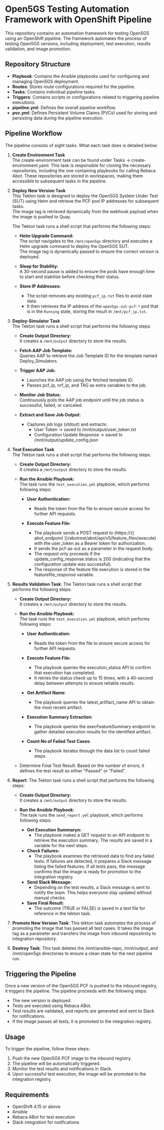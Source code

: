 # Open5GS Testing Automation Framework with OpenShift Pipeline

This repository contains an automation framework for testing Open5GS using an OpenShift pipeline. The framework automates the process of testing Open5GS versions, including deployment, test execution, results validation, and image promotion.

## Repository Structure

- **Playbook**: Contains the Ansible playbooks used for configuring and managing Open5GS deployment.
- **Routes**: Stores route configurations required for the pipeline.
- **Tasks**: Contains individual pipeline tasks.
- **Triggers**: Contains scripts or configurations related to triggering pipeline executions.
- **pipeline.yml**: Defines the overall pipeline workflow.
- **pvc.yml**: Defines Persistent Volume Claims (PVCs) used for storing and persisting data during the pipeline execution.

## Pipeline Workflow
The pipeline consists of eight tasks. What each task does is detailed below:

1. **Create Environment Task**  
   The create-environment task can be found under Tasks -> create-environment.yaml. This task is responsible for cloning the necessary repositories, including the one containing    playbooks for calling Rebaca Abot. These repositories are stored in workspaces, making them accessible to subsequent tasks in the pipeline.

2. **Deploy New Version Task**  
   This Tekton task is designed to deploy the Open5GS System Under Test (SUT) using Helm and retrieve the PCF pod IP addresses for subsequent tasks.  
   The image tag is retrieved dynamically from the webhook payload when the image is pushed to Quay.  

   The Tekton task runs a shell script that performs the following steps:  

   - **Helm Upgrade Command:**  
     The script navigates to the `/mnt/open5gs` directory and executes a Helm upgrade command to deploy the Open5GS SUT.  
     The image tag is dynamically passed to ensure the correct version is deployed.  

   - **Sleep for Stability:**  
     A 30-second pause is added to ensure the pods have enough time to start and stabilize before checking their status.  

   - **Store IP Addresses:**  
     - The script removes any existing `pcf_ip.txt` files to avoid stale data.  
     - It then retrieves the IP address of the `open5gs-sut-pcf-*` pod that is in the `Running` state, storing the result in `/mnt/pcf_ip.txt`.  

3. **Deploy-Simulator Task**  
   The Tekton task runs a shell script that performs the following steps:  

   - **Create Output Directory:**  
     It creates a `/mnt/output` directory to store the results.  

   - **Fetch AAP Job Template:**  
     Queries AAP to retrieve the Job Template ID for the template named Deploy_Simulators. 

   - **Trigger AAP Job:**  
      - Launches the AAP job using the fetched template ID.
      - Passes pcf_ip, nrf_ip, and TAG as extra variables to the job.

   - **Monitor Job Status:**  
     Continuously polls the AAP job endpoint until the job status is successful, failed, or canceled.

   - **Extract and Save Job Output:**
      - Captures job logs (stdout) and extracts:
          - User Token → saved to /mnt/output/user_token.txt
          - Configuration Update Response → saved to /mnt/output/update_config.json


4. **Test Execution Task**  
   The Tekton task runs a shell script that performs the following steps:  

   - **Create Output Directory:**  
     It creates a `/mnt/output` directory to store the results.  

   - **Run the Ansible Playbook:**  
     The task runs the `test_execution.yml` playbook, which performs following steps:

     - **User Authentication:**  
       - Reads the token from the file to ensure secure access for further API requests.  

     - **Execute Feature File:**  
       - The playbook sends a POST request to (https://{{ abot_endpoint }}/abotrest/abot/api/v5/feature_files/execute) with the user_token as a Bearer token for authorization.
       - It sends the pcf-as-sut as a parameter in the request body.
       - The request only proceeds if the update_config_response.status is 200 (indicating that the configuration update was successful).
       - The response of the feature file execution is stored in the featurefile_response variable.

       


    
5. **Results Validation Task**:
   The Tekton task runs a shell script that performs the following steps:  

   - **Create Output Directory:**  
     It creates a `/mnt/output` directory to store the results.

   - **Run the Ansible Playbook:**  
     The task runs the `test_execution.yml` playbook, which performs following steps:

       - **User Authentication:**  
         - Reads the token from the file to ensure secure access for further API requests.
  
       - **Execute Feature File:**  
         - The playbook queries the execution_status API to confirm that execution has completed.
         - It retries the status check up to 15 times, with a 40-second delay between attempts to ensure reliable results.
  
       - **Get Artifact Name**:
         - The playbook queries the latest_artifact_name API to obtain the most recent artifact.
  
       - **Execution Summary Extraction**:
         - The playbook queries the execFeatureSummary endpoint to gather detailed execution results for the identified artifact.
  
       - **Count No of Failed Test Cases**:
         - The playbook iterates through the data list to count failed steps.

    - Determine Final Test Result:
      Based on the number of errors, it defines the test result as either "Passed" or "Failed".


5. **Report**:
   The Tekton task runs a shell script that performs the following steps:  

   - **Create Output Directory:**  
     It creates a `/mnt/output` directory to store the results.

   - **Run the Ansible Playbook:**  
     The task runs the `send_report.yml` playbook, which performs following steps:

       - **Get Execution Summaryn:**  
         - The playbook makes a GET request to an API endpoint to retrieve the execution summary. The results are saved in a variable for the next steps.
       - **Check Failures:**  
         - The playbook examines the retrieved data to find any failed tests. If failures are detected, it prepares a Slack message listing the failed features. If all tests pass, the message confirms that the image is ready for promotion to the integration registry.
       - **Send Slack Message:**  
         - Depending on the test results, a Slack message is sent to notify the team. This helps everyone stay updated without manual checks.
       - **Save Final Result:**  
         - The outcome (TRUE or FALSE) is saved in a text file for reference in the tekton task.


6. **Promote New Version Task**:
   This tekton task automates the process of promoting the image that has passed all test cases. It takes the image tag as a parameter and transfers the image from inbound repositroty to integration repository. 
   
7. **Destroy Task**:
   This task deletes the /mnt/ansible-repo, /mnt/output, and /mnt/open5gs directories to ensure a clean state for the next pipeline run.
## Triggering the Pipeline

Once a new version of the Open5GS PCF is pushed to the inbound registry, it triggers the pipeline. The pipeline proceeds with the following steps:
- The new version is deployed.
- Tests are executed using Rebaca ABot.
- Test results are validated, and reports are generated and sent to Slack for notifications.
- If the image passes all tests, it is promoted to the integration registry.

## Usage

To trigger the pipeline, follow these steps:
1. Push the new Open5GS PCF image to the inbound registry.
2. The pipeline will be automatically triggered.
3. Monitor the test results and notifications in Slack.
4. Upon successful test execution, the image will be promoted to the integration registry.

## Requirements

- OpenShift 4.15 or above
- Ansible
- Rebaca ABot for test execution
- Slack integration for notifications
